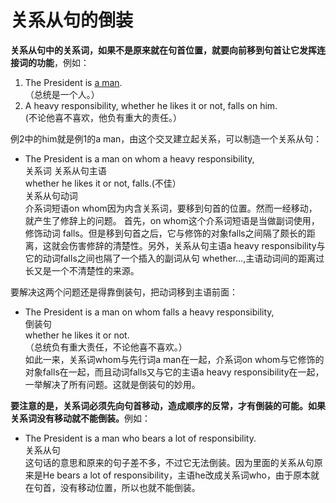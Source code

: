 # 关系从句的倒装

**关系从句中的关系词，如果不是原来就在句首位置，就要向前移到句首让它发挥连接词的功能**，例如：  
>  
1. The President is <u>a man</u>.  
（总统是一个人。）  
2. A heavy responsibility, whether he likes it or not, falls on him.  
(不论他喜不喜欢，他负有重大的责任。）  

例2中的him就是例1的a man，由这个交叉建立起关系，可以制造一个关系从句：  

- The President is a man on whom a heavy responsibility,  
关系词 关系从句主语  
whether he likes it or not, falls.(不佳）   
关系从句动词  
介系词短语on whom因为内含关系词，要移到句首的位置。然而一经移动，就产生了修辞上的问题。
首先，on whom这个介系词短语是当做副词使用，修饰动词 falls。但是移到句首之后，它与修饰的对象falls之间隔了颇长的距离，这就会伤害修辞的清楚性。另外，关系从句主语a heavy responsibility与它的动词falls之间也隔了一个插入的副词从句 whether...,主语动词间的距离过长又是一个不清楚性的来源。  

要解决这两个问题还是得靠倒装句，把动词移到主语前面：  

- The President is a man on whom falls a heavy responsibility,  
倒装句  
whether he likes it or not.  
（总统负有重大责任，不论他喜不喜欢。）  
如此一来，关系词whom与先行词a man在一起，介系词on whom与它修饰的对象falls在一起，而且动词falls又与它的主语a heavy responsibility在一起，一举解决了所有问题。这就是倒装句的妙用。  

<b>要注意的是，**关系词必须先向句首移动，造成顺序的反常，才有倒装的可能**。如果关系词没有移动就不能倒装。</b>例如：  
- The President is a man who bears a lot of responsibility.  
关系从句  
这句话的意思和原来的句子差不多，不过它无法倒装。因为里面的关系从句原来是He bears a lot of responsibility，主语he改成关系词who，由于原本就在句首，没有移动位置，所以也就不能倒装。
